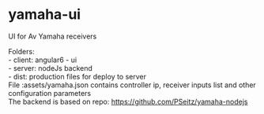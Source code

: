 # yamaha-ui
UI for Av Yamaha receivers

Folders:
<br> - client:  angular6 - ui
<br> - server: nodeJs backend
<br> - dist: production files for deploy to server
<br>File :assets/yamaha.json contains controller ip, receiver inputs list and other configuration parameters
<br>The backend is based on repo: https://github.com/PSeitz/yamaha-nodejs
